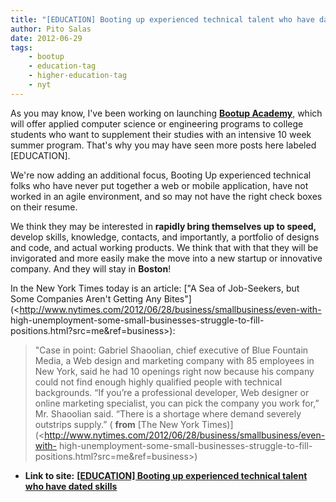 ```yaml
---
title: "[EDUCATION] Booting up experienced technical talent who have dated skills"
author: Pito Salas
date: 2012-06-29
tags:
    - bootup
    - education-tag
    - higher-education-tag
    - nyt
---
```




As you may know, I've been working on launching [**Bootup
Academy**](<http://www.webbootup.com/>), which will offer applied computer
science or engineering programs to college students who want to supplement
their studies with an intensive 10 week summer program. That's why you may
have seen more posts here labeled [EDUCATION].

We're now adding an additional focus, Booting Up experienced technical folks
who have never put together a web or mobile application, have not worked in an
agile environment, and so may not have the right check boxes on their resume.

We think they may be interested in **rapidly bring themselves up to speed,**
develop skills, knowledge, contacts, and importantly, a portfolio of designs
and code, and actual working products. We think that with that they will be
invigorated and more easily make the move into a new startup or innovative
company. And they will stay in **Boston**!

In the New York Times today is an article: ["A Sea of Job-Seekers, but Some
Companies Aren't Getting Any
Bites"](<http://www.nytimes.com/2012/06/28/business/smallbusiness/even-with-
high-unemployment-some-small-businesses-struggle-to-fill-
positions.html?src=me&ref=business>):

> "Case in point: Gabriel Shaoolian, chief executive of Blue Fountain Media, a
> Web design and marketing company with 85 employees in New York, said he had
> 10 openings right now because his company could not find enough highly
> qualified people with technical backgrounds. “If you’re a professional
> developer, Web designer or online marketing specialist, you can pick the
> company you work for,” Mr. Shaoolian said. “There is a shortage where demand
> severely outstrips supply.” ( **from** [The New York
> Times)](<http://www.nytimes.com/2012/06/28/business/smallbusiness/even-with-
> high-unemployment-some-small-businesses-struggle-to-fill-
> positions.html?src=me&ref=business>)


* **Link to site:** **[[EDUCATION] Booting up experienced technical talent who have dated skills](None)**
